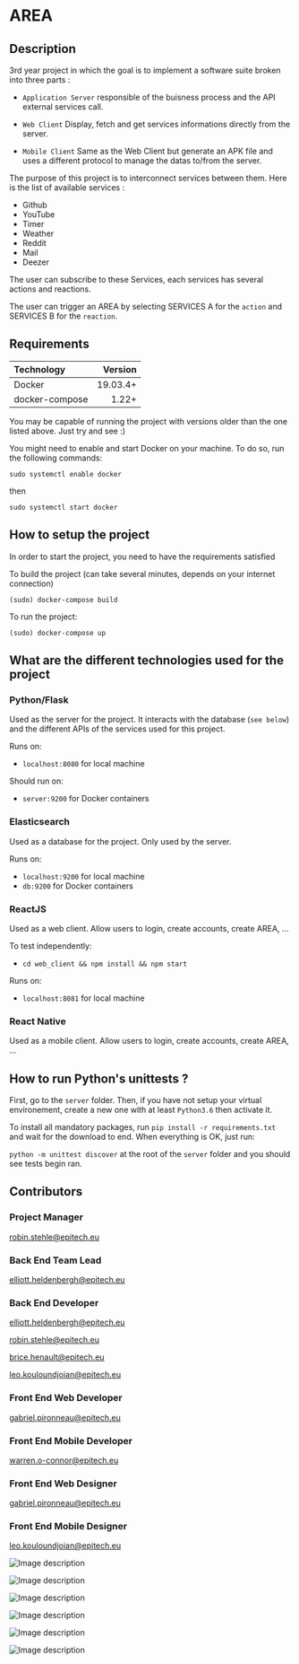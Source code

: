 # AREA

## Description

3rd year project in which the goal is to implement a software suite broken into three parts : 

* `Application Server` responsible of the buisness process and the API external services call.

* `Web Client` Display, fetch and get services informations directly from the server.

* `Mobile Client` Same as the Web Client but generate an APK file and uses a different protocol to manage the datas to/from the server.

The purpose of this project is to interconnect services between them. Here is the list of available services :

* Github
* YouTube
* Timer
* Weather
* Reddit
* Mail
* Deezer

The user can subscribe to these Services, each services has several actions and reactions.

The user can trigger an AREA by selecting SERVICES A for the `action` and SERVICES B for the `reaction`.

## Requirements

| Technology    | Version |
|:------- | -------:|
| Docker | 19.03.4+ |
| docker-compose | 1.22+ |

You may be capable of running the project with versions older than the one listed above. Just try and see :)

You might need to enable and start Docker on your machine. To do so, run the following commands:

`sudo systemctl enable docker`

then

`sudo systemctl start docker`


## How to setup the project

In order to start the project, you need to have the requirements satisfied

To build the project (can take several minutes, depends on your internet connection)

`(sudo) docker-compose build`

To run the project:

`(sudo) docker-compose up`

## What are the different technologies used for the project

### Python/Flask

Used as the server for the project. It interacts with the database (`see below`)
and the different APIs of the services used for this project.

Runs on:

* `localhost:8080` for local machine

Should run on:

* `server:9200` for Docker containers

### Elasticsearch

Used as a database for the project. Only used by the server.

Runs on:

* `localhost:9200` for local machine
* `db:9200` for Docker containers

### ReactJS

Used as a web client. Allow users to login, create accounts, create AREA, ...

To test independently:

* `cd web_client && npm install && npm start`

Runs on:

* `localhost:8081` for local machine


### React Native

Used as a mobile client. Allow users to login, create accounts, create AREA, ...

## How to run Python's unittests ?

First, go to the `server` folder. Then, if you have not setup your virtual environement, create a new one with at least `Python3.6` then activate it.

To install all mandatory packages, run `pip install -r requirements.txt` and wait for the download to end.
When everything is OK, just run:

`python -m unittest discover` at the root of the `server` folder and you should see tests begin ran.

## Contributors

### Project Manager

robin.stehle@epitech.eu

### Back End Team Lead

elliott.heldenbergh@epitech.eu

### Back End Developer

elliott.heldenbergh@epitech.eu

robin.stehle@epitech.eu

brice.henault@epitech.eu

leo.kouloundjoian@epitech.eu

### Front End Web Developer

gabriel.pironneau@epitech.eu

### Front End Mobile Developer

warren.o-connor@epitech.eu

### Front End Web Designer

gabriel.pironneau@epitech.eu

### Front End Mobile Designer

leo.kouloundjoian@epitech.eu


![Image description](/illustration/area_select.png)

![Image description](/illustration/area_options.png)

![Image description](/illustration/area_input.png)

![Image description](/illustration/navigation.png)

![Image description](/illustration/my_area.png)

![Image description](/illustration/login.png)
